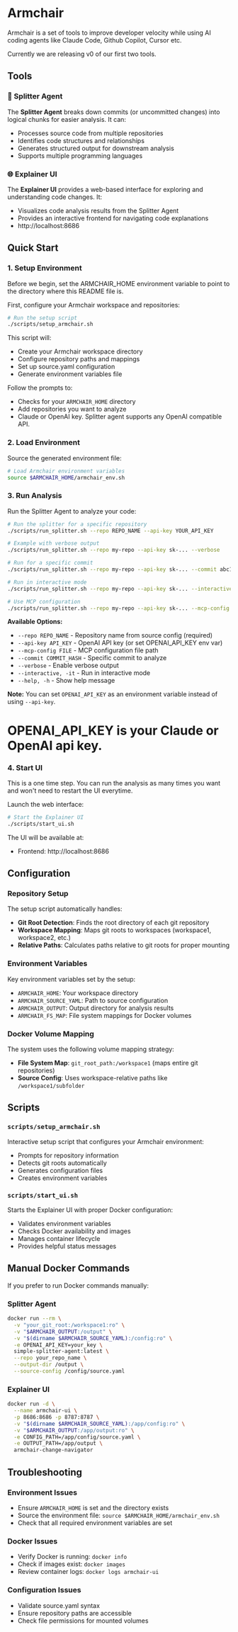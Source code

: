 # Armchair

Armchair is a set of tools to improve developer velocity while using AI coding agents like Claude Code, Github Copilot, Cursor etc.

Currently we are releasing v0 of our first two tools.

## Tools

### 🔄 Splitter Agent
The **Splitter Agent** breaks down commits (or uncommitted changes) into logical chunks for easier analysis. It can:
- Processes source code from multiple repositories
- Identifies code structures and relationships  
- Generates structured output for downstream analysis
- Supports multiple programming languages

### 🌐 Explainer UI
The **Explainer UI** provides a web-based interface for exploring and understanding code changes. It:
- Visualizes code analysis results from the Splitter Agent
- Provides an interactive frontend for navigating code explanations
- http://localhost:8686

## Quick Start

### 1. Setup Environment

Before we begin, set the ARMCHAIR_HOME environment variable to point to the directory where this README file is.

First, configure your Armchair workspace and repositories:

```bash
# Run the setup script
./scripts/setup_armchair.sh
```

This script will:
- Create your Armchair workspace directory
- Configure repository paths and mappings
- Set up source.yaml configuration
- Generate environment variables file

Follow the prompts to:
- Checks for your `ARMCHAIR_HOME` directory
- Add repositories you want to analyze
- Claude or OpenAI key. Splitter agent supports any OpenAI compatible API.

### 2. Load Environment

Source the generated environment file:

```bash
# Load Armchair environment variables
source $ARMCHAIR_HOME/armchair_env.sh
```

### 3. Run Analysis

Run the Splitter Agent to analyze your code:

```bash
# Run the splitter for a specific repository
./scripts/run_splitter.sh --repo REPO_NAME --api-key YOUR_API_KEY

# Example with verbose output
./scripts/run_splitter.sh --repo my-repo --api-key sk-... --verbose

# Run for a specific commit
./scripts/run_splitter.sh --repo my-repo --api-key sk-... --commit abc123

# Run in interactive mode
./scripts/run_splitter.sh --repo my-repo --api-key sk-... --interactive

# Use MCP configuration
./scripts/run_splitter.sh --repo my-repo --api-key sk-... --mcp-config /path/to/mcp.json
```

**Available Options:**
- `--repo REPO_NAME` - Repository name from source config (required)
- `--api-key API_KEY` - OpenAI API key (or set OPENAI_API_KEY env var)
- `--mcp-config FILE` - MCP configuration file path
- `--commit COMMIT_HASH` - Specific commit to analyze
- `--verbose` - Enable verbose output
- `--interactive, -it` - Run in interactive mode
- `--help, -h` - Show help message

**Note:** You can set `OPENAI_API_KEY` as an environment variable instead of using `--api-key`.
# OPENAI_API_KEY is your Claude or OpenAI api key.

### 4. Start UI

This is a one time step. You can run the analysis as many times you want and won't need to restart the UI everytime.

Launch the web interface:

```bash
# Start the Explainer UI
./scripts/start_ui.sh
```

The UI will be available at:
- Frontend: http://localhost:8686

## Configuration

### Repository Setup
The setup script automatically handles:
- **Git Root Detection**: Finds the root directory of each git repository
- **Workspace Mapping**: Maps git roots to workspaces (workspace1, workspace2, etc.)
- **Relative Paths**: Calculates paths relative to git roots for proper mounting

### Environment Variables
Key environment variables set by the setup:
- `ARMCHAIR_HOME`: Your workspace directory
- `ARMCHAIR_SOURCE_YAML`: Path to source configuration
- `ARMCHAIR_OUTPUT`: Output directory for analysis results
- `ARMCHAIR_FS_MAP`: File system mappings for Docker volumes

### Docker Volume Mapping
The system uses the following volume mapping strategy:
- **File System Map**: `git_root_path:/workspace1` (maps entire git repositories)
- **Source Config**: Uses workspace-relative paths like `/workspace1/subfolder`

## Scripts

### `scripts/setup_armchair.sh`
Interactive setup script that configures your Armchair environment:
- Prompts for repository information
- Detects git roots automatically
- Generates configuration files
- Creates environment variables

### `scripts/start_ui.sh`
Starts the Explainer UI with proper Docker configuration:
- Validates environment variables
- Checks Docker availability and images
- Manages container lifecycle
- Provides helpful status messages

## Manual Docker Commands

If you prefer to run Docker commands manually:

### Splitter Agent
```bash
docker run --rm \
  -v "your_git_root:/workspace1:ro" \
  -v "$ARMCHAIR_OUTPUT:/output" \
  -v "$(dirname $ARMCHAIR_SOURCE_YAML):/config:ro" \
  -e OPENAI_API_KEY=your_key \
  simple-splitter-agent:latest \
  --repo your_repo_name \
  --output-dir /output \
  --source-config /config/source.yaml
```

### Explainer UI
```bash
docker run -d \
  --name armchair-ui \
  -p 8686:8686 -p 8787:8787 \
  -v "$(dirname $ARMCHAIR_SOURCE_YAML):/app/config:ro" \
  -v "$ARMCHAIR_OUTPUT:/app/output:ro" \
  -e CONFIG_PATH=/app/config/source.yaml \
  -e OUTPUT_PATH=/app/output \
  armchair-change-navigator
```

## Troubleshooting

### Environment Issues
- Ensure `ARMCHAIR_HOME` is set and the directory exists
- Source the environment file: `source $ARMCHAIR_HOME/armchair_env.sh`
- Check that all required environment variables are set

### Docker Issues  
- Verify Docker is running: `docker info`
- Check if images exist: `docker images`
- Review container logs: `docker logs armchair-ui`

### Configuration Issues
- Validate source.yaml syntax
- Ensure repository paths are accessible
- Check file permissions for mounted volumes
